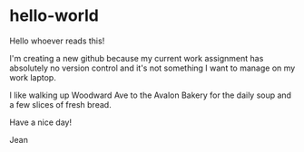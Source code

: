# hello-world

Hello whoever reads this!

I'm creating a new github because my current work assignment has absolutely no version control and it's not something I want to manage on my work laptop. 

I like walking up Woodward Ave to the Avalon Bakery for the daily soup and a few slices of fresh bread.

Have a nice day!

Jean
